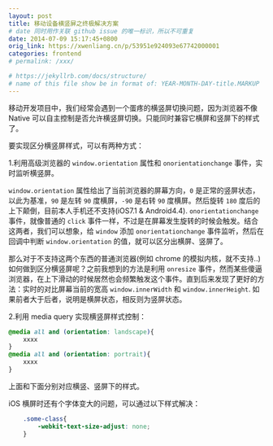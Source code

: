 ```yaml
---
layout: post
title: 移动设备横竖屏之终极解决方案
# date 同时用作关联 github issue 的唯一标识，所以不可重复
date: 2014-07-09 15:17:45+0800
orig_link: https://xwenliang.cn/p/53951e924093e67742000001
categories: frontend
# permalink: /xxx/

# https://jekyllrb.com/docs/structure/
# name of this file show be in format of: YEAR-MONTH-DAY-title.MARKUP
---
```



移动开发项目中，我们经常会遇到一个蛋疼的横竖屏切换问题，因为浏览器不像 Native 可以自主控制是否允许横竖屏切换。只能同时兼容它横屏和竖屏下的样式了。  

要实现区分横竖屏样式，可以有两种方式：  

1.利用高级浏览器的 `window.orientation` 属性和 `onorientationchange` 事件，实时监听横竖屏。

`window.orientation` 属性给出了当前浏览器的屏幕方向，`0` 是正常的竖屏状态，以此为基准，`90` 是左转 `90` 度横屏，`-90` 是右转 `90` 度横屏。然后旋转 `180` 度后的上下颠倒，目前本人手机还不支持(iOS7.1 & Android4.4). `onorientationchange` 事件，就像普通的 `click` 事件一样，不过是在屏幕发生旋转的时候会触发。结合这两者，我们可以想象，给 `window` 添加 `onorientationchange` 事件监听，然后在回调中判断 `window.orientation` 的值，就可以区分出横屏、竖屏了。  

那么对于不支持这两个东西的普通浏览器(例如 chrome 的模拟内核，就不支持..)如何做到区分横竖屏呢？之前我想到的方法是利用 `onresize` 事件，然而某些傻逼浏览器，在上下滑动的时候居然也会频繁触发这个事件。直到后来发现了更好的方法：实时的对比屏幕当前的宽高 `window.innerWidth` 和 `window.innerHeight`. 如果前者大于后者，说明是横屏状态，相反则为竖屏状态。  

2.利用 media query 实现横竖屏样式控制：  

```css
@media all and (orientation: landscape){
    xxxx
}
@media all and (orientation: portrait){
    xxxx
}
```

上面和下面分别对应横竖、竖屏下的样式。  

iOS 横屏时还有个字体变大的问题，可以通过以下样式解决：  

```css
    .some-class{
        -webkit-text-size-adjust: none;
    }
```

